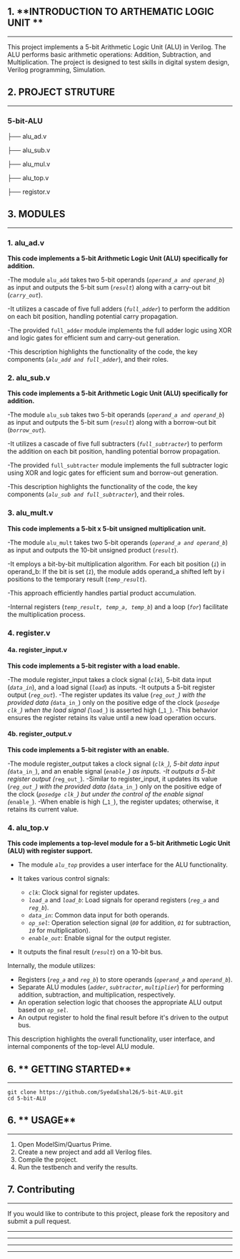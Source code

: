 ## 1. **INTRODUCTION TO ARTHEMATIC LOGIC UNIT **
---
This project implements a 5-bit Arithmetic Logic Unit (ALU) in Verilog. The ALU performs basic arithmetic operations: Addition, Subtraction, and Multiplication. The project is designed to test skills in digital system design, Verilog programming, Simulation.


## 2. **PROJECT STRUTURE**
---
### **5-bit-ALU**

├── alu_ad.v

├── alu_sub.v

├── alu_mul.v

├── alu_top.v

├── registor.v

## 3. **MODULES**
---
### **1. alu_ad.v**
**This code implements a 5-bit Arithmetic Logic Unit (ALU) specifically for addition.**

-The module `alu_add` takes two 5-bit operands (_`operand_a and operand_b`_) as input and outputs the 5-bit sum (_`result`_) along with a carry-out bit (_`carry_out`_).

-It utilizes a cascade of five full adders (_`full_adder`_) to perform the addition on each bit position, handling potential carry propagation.

-The provided `full_adder` module implements the full adder logic using XOR and logic gates for efficient sum and carry-out generation.

-This description highlights the functionality of the code, the key components (_`alu_add and full_adder`_), and their roles.


### **2. alu_sub.v**

**This code implements a 5-bit Arithmetic Logic Unit (ALU) specifically for addition.**

-The module `alu_sub` takes two 5-bit operands (_`operand_a and operand_b`_) as input and outputs the 5-bit sum (_`result`_) along with a borrow-out bit (_`borrow_out`_).

-It utilizes a cascade of five full subtracters (_`full_subtracter`_) to perform the addition on each bit position, handling potential borrow propagation.

-The provided `full_subtracter` module implements the full subtracter logic using XOR and logic gates for efficient sum and borrow-out generation.

-This description highlights the functionality of the code, the key components (_`alu_sub and full_subtracter`_), and their roles.

### **3. alu_mult.v**

**This code implements a 5-bit x 5-bit unsigned multiplication unit.**

-The module `alu_mult` takes two 5-bit operands (_`operand_a and operand_b`_) as input and outputs the 10-bit unsigned product (_`result`_).

-It employs a bit-by-bit multiplication algorithm. For each bit position (_`i`_) in operand_b:
If the bit is set (_`1`_), the module adds operand_a shifted left by i positions to the temporary result (_`temp_result`_).

-This approach efficiently handles partial product accumulation.

-Internal registers (_`temp_result, temp_a, temp_b`_) and a loop (_`for`_) facilitate the multiplication process.

### **4. register.v**

#### 4a. register_input.v 

**This code implements a 5-bit register with a load enable.**

-The module register_input takes a clock signal (_`clk`_), 5-bit data input (_`data_in`_), and a load signal (_`load`_) as inputs.
-It outputs a 5-bit register output (_`reg_out`_).
-The register updates its value (_`reg_out_`) with the provided data (_`data_in_`) only on the positive edge of the clock (_`posedge clk_`) when the load signal (_`load_`) is asserted high (_`1_`).
-This behavior ensures the register retains its value until a new load operation occurs.
#### 4b. register_output.v 

**This code implements a 5-bit register with an enable.**

-The module register_output takes a clock signal (_`clk_`), 5-bit data input (_`data_in_`), and an enable signal (_`enable_`) as inputs.
-It outputs a 5-bit register output (_`reg_out_`).
-Similar to register_input, it updates its value (_`reg_out_`) with the provided data (_`data_in_`) only on the positive edge of the clock (_`posedge clk_`) but under the control of the enable signal (_`enable_`).
-When enable is high (_`1_`), the register updates; otherwise, it retains its current value.



### **4. alu_top.v**

**This code implements a top-level module for a 5-bit Arithmetic Logic Unit (ALU) with register support.**

* The module _`alu_top`_ provides a user interface for the ALU functionality.
* It takes various control signals:
    * _`clk`_: Clock signal for register updates.
    * _`load_a`_ and _`load_b`_: Load signals for operand registers (_`reg_a`_ and _`reg_b`_).
    * _`data_in`_: Common data input for both operands.
    * _`op_sel`_: Operation selection signal (_`00`_ for addition, _`01`_ for subtraction, _`10`_ for multiplication).
    * _`enable_out`_: Enable signal for the output register.
    
* It outputs the final result (_`result`_) on a 10-bit bus.

Internally, the module utilizes:

* Registers (_`reg_a`_ and _`reg_b`_) to store operands (_`operand_a`_ and _`operand_b`_).
* Separate ALU modules (_`adder`_, _`subtractor`_, _`multiplier`_) for performing addition, subtraction, and multiplication, respectively.
* An operation selection logic that chooses the appropriate ALU output based on _`op_sel`_.
* An output register to hold the final result before it's driven to the output bus.

This description highlights the overall functionality, user interface, and internal components of the top-level ALU module.

## 6. ** GETTING STARTED**
---
```
git clone https://github.com/SyedaEshal26/5-bit-ALU.git
cd 5-bit-ALU
```

## 6. ** USAGE**
---
1. Open ModelSim/Quartus Prime.
2. Create a new project and add all Verilog files.
3. Compile the project.
4. Run the testbench and verify the results.


## 7. **Contributing**
---
If you would like to contribute to this project, please fork the repository and submit a pull request.
***
---
---
---
